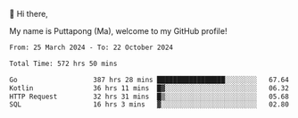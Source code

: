👋 Hi there,

My name is Puttapong (Ma), welcome to my GitHub profile!

<!--START_SECTION:waka-->

```txt
From: 25 March 2024 - To: 22 October 2024

Total Time: 572 hrs 50 mins

Go                   387 hrs 28 mins █████████████████░░░░░░░░   67.64 %
Kotlin               36 hrs 11 mins  █▓░░░░░░░░░░░░░░░░░░░░░░░   06.32 %
HTTP Request         32 hrs 31 mins  █▒░░░░░░░░░░░░░░░░░░░░░░░   05.68 %
SQL                  16 hrs 3 mins   ▓░░░░░░░░░░░░░░░░░░░░░░░░   02.80 %
```

<!--END_SECTION:waka-->
